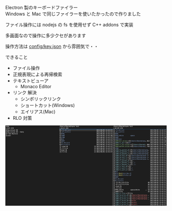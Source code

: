 Electron 製のキーボードファイラー  
Windows と Mac で同じファイラーを使いたかったので作りました

ファイル操作には nodejs の fs を使用せず C++ addons で実装

多画面なので操作に多少クセがあります

操作方法は [config/key.json](config/key.json) から雰囲気で・・

できること

- ファイル操作
- 正規表現による再帰検索
- テキストビューア
  - Monaco Editor
- リンク 解決
  - シンボリックリンク
  - ショートカット(Windows)
  - エイリアス(Mac)
- RLO 対策

![](docs/img/0.0.14.png)

